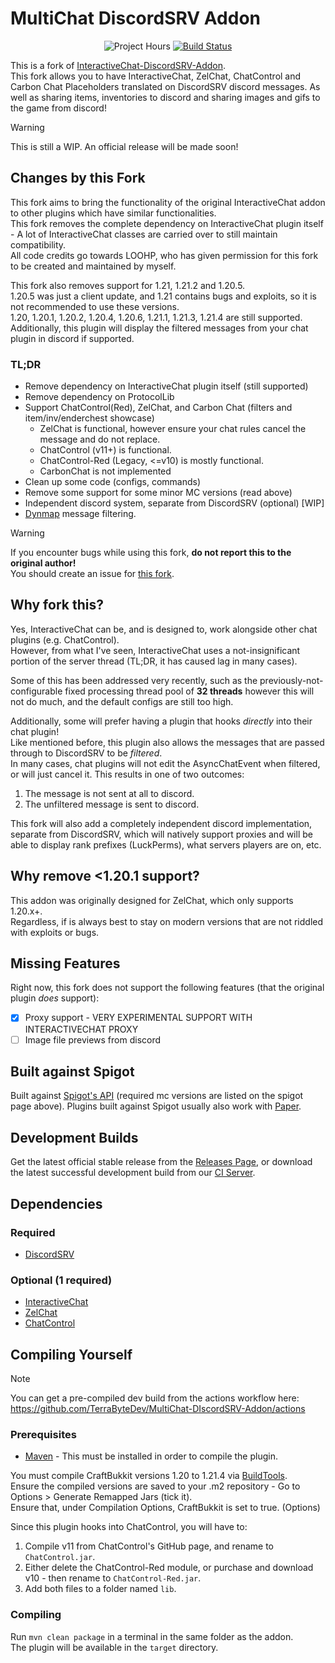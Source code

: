 # MultiChat DiscordSRV Addon
<div align="center">
    <img src="https://wakatime.com/badge/github/TerraByteDev/MultiChat-DiscordSRV-Addon.svg" alt = "Project Hours">
    <a href="https://ci.terrabytedev.com/job/MultiChat-DiscordSRV-Addon/lastSuccessfulBuild/">
        <img alt="Build Status" src="https://ci.terrabytedev.com/buildStatus/icon?job=MultiChat-DiscordSRV-Addon">
    </a>
</div>

This is a fork of [InteractiveChat-DiscordSRV-Addon](https://github.com/LOOHP/InteractiveChat-DiscordSRV-Addon).\
This fork allows you to have InteractiveChat, ZelChat, ChatControl and Carbon Chat Placeholders translated on DiscordSRV discord messages. As well as sharing items, inventories to discord and sharing images and gifs to the game from discord!

> [!WARNING]
> This is still a WIP.
> An official release will be made soon!

## Changes by this Fork
This fork aims to bring the functionality of the original InteractiveChat addon to other plugins which have similar functionalities.\
This fork removes the complete dependency on InteractiveChat plugin itself - A lot of InteractiveChat classes are carried over to still maintain compatibility.\
All code credits go towards LOOHP, who has given permission for this fork to be created and maintained by myself.

This fork also removes support for 1.21, 1.21.2 and 1.20.5.\
1.20.5 was just a client update, and 1.21 contains bugs and exploits, so it is not recommended to use these versions.\
1.20, 1.20.1, 1.20.2, 1.20.4, 1.20.6, 1.21.1, 1.21.3, 1.21.4 are still supported.\
Additionally, this plugin will display the filtered messages from your chat plugin in discord if supported.

### TL;DR
- Remove dependency on InteractiveChat plugin itself (still supported)
- Remove dependency on ProtocolLib
- Support ChatControl(Red), ZelChat, and Carbon Chat (filters and item/inv/enderchest showcase)
    - ZelChat is functional, however ensure your chat rules cancel the message and do not replace.
    - ChatControl (v11+) is functional.
    - ChatControl-Red (Legacy, <=v10) is mostly functional.
    - CarbonChat is not implemented
- Clean up some code (configs, commands)
- Remove some support for some minor MC versions (read above)
- Independent discord system, separate from DiscordSRV (optional) [WIP]
- [Dynmap](https://github.com/webbukkit/dynmap) message filtering.

> [!WARNING]
> If you encounter bugs while using this fork, **do not report this to the original author!**\
> You should create an issue for [this fork](https://github.com/TerraByteDev/MultiChat-DIscordSRV-Addon/issues).

## Why fork this?
Yes, InteractiveChat can be, and is designed to, work alongside other chat plugins (e.g. ChatControl).\
However, from what I've seen, InteractiveChat uses a not-insignificant portion of the server thread (TL;DR, it has caused lag in many cases).

Some of this has been addressed very recently, such as the previously-not-configurable fixed processing thread pool of **32 threads** however this will not do much, and the default configs are still too high.

Additionally, some will prefer having a plugin that hooks *directly* into their chat plugin!\
Like mentioned before, this plugin also allows the messages that are passed through to DiscordSRV to be *filtered*.\
In many cases, chat plugins will not edit the AsyncChatEvent when filtered, or will just cancel it. This results in one of two outcomes:
1. The message is not sent at all to discord.
2. The unfiltered message is sent to discord.

This fork will also add a completely independent discord implementation, separate from DiscordSRV, which will natively support proxies and will be able to display rank prefixes (LuckPerms), what servers players are on, etc.

## Why remove <1.20.1 support?
This addon was originally designed for ZelChat, which only supports 1.20.x+.\
Regardless, if is always best to stay on modern versions that are not riddled with exploits or bugs.


## Missing Features
Right now, this fork does not support the following features (that the original plugin *does* support):
- [x] Proxy support - VERY EXPERIMENTAL SUPPORT WITH INTERACTIVECHAT PROXY 
- [ ] Image file previews from discord

## Built against Spigot
Built against [Spigot's API](https://www.spigotmc.org/wiki/buildtools/) (required mc versions are listed on the spigot page above).
Plugins built against Spigot usually also work with [Paper](https://papermc.io/).

## Development Builds

Get the latest official stable release from the [Releases Page](https://github.com/TerraByteDev/MultiChat-DiscordSRV-Addon/releases), or download the latest successful development build from our [CI Server](https://ci.terrabytedev.com/job/MultiChat-DiscordSRV-Addon/lastSuccessfulBuild/).

## Dependencies 

### Required
- [DiscordSRV](https://www.spigotmc.org/resources/discordsrv.18494/)

### Optional (1 required)
- [InteractiveChat](https://www.spigotmc.org/resources/75870/)
- [ZelChat](https://builtbybit.com/resources/zelchat-high-performance-simple.47406/)
- [ChatControl](https://builtbybit.com/resources/chatcontrol-format-filter-chat.18217/)

## Compiling Yourself
> [!NOTE]
> You can get a pre-compiled dev build from the actions workflow here: https://github.com/TerraByteDev/MultiChat-DIscordSRV-Addon/actions

### Prerequisites
- [Maven](https://maven.apache.org/) - This must be installed in order to compile the plugin.

You must compile CraftBukkit versions 1.20 to 1.21.4 via [BuildTools](https://www.spigotmc.org/wiki/buildtools/).\
Ensure the compiled versions are saved to your .m2 repository - Go to Options > Generate Remapped Jars (tick it).\
Ensure that, under Compilation Options, CraftBukkit is set to true. (Options)

Since this plugin hooks into ChatControl, you will have to:
1. Compile v11 from ChatControl's GitHub page, and rename to `ChatControl.jar`.
2. Either delete the ChatControl-Red module, or purchase and download v10 - then rename to `ChatControl-Red.jar`.
3. Add both files to a folder named `lib`.

### Compiling
Run `mvn clean package` in a terminal in the same folder as the addon.\
The plugin will be available in the `target` directory.
